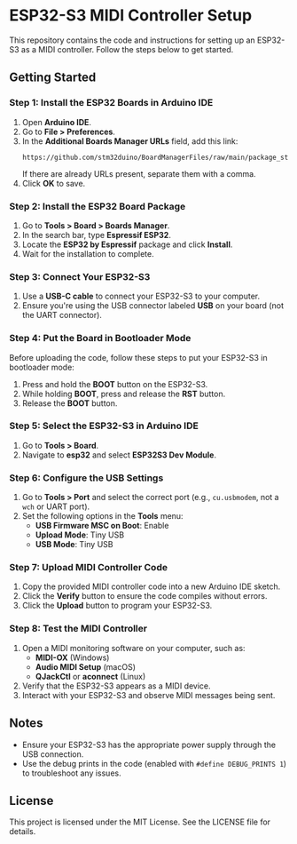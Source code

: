# ESP32-S3 MIDI Controller Setup

This repository contains the code and instructions for setting up an ESP32-S3 as a MIDI controller. Follow the steps below to get started.

## Getting Started

### Step 1: Install the ESP32 Boards in Arduino IDE
1. Open **Arduino IDE**.
2. Go to **File > Preferences**.
3. In the **Additional Boards Manager URLs** field, add this link:
   ```
   https://github.com/stm32duino/BoardManagerFiles/raw/main/package_stmicroelectronics_index.json
   ```
   If there are already URLs present, separate them with a comma.
4. Click **OK** to save.

### Step 2: Install the ESP32 Board Package
1. Go to **Tools > Board > Boards Manager**.
2. In the search bar, type **Espressif ESP32**.
3. Locate the **ESP32 by Espressif** package and click **Install**.
4. Wait for the installation to complete.

### Step 3: Connect Your ESP32-S3
1. Use a **USB-C cable** to connect your ESP32-S3 to your computer.
2. Ensure you're using the USB connector labeled **USB** on your board (not the UART connector).

### Step 4: Put the Board in Bootloader Mode
Before uploading the code, follow these steps to put your ESP32-S3 in bootloader mode:
1. Press and hold the **BOOT** button on the ESP32-S3.
2. While holding **BOOT**, press and release the **RST** button.
3. Release the **BOOT** button.

### Step 5: Select the ESP32-S3 in Arduino IDE
1. Go to **Tools > Board**.
2. Navigate to **esp32** and select **ESP32S3 Dev Module**.

### Step 6: Configure the USB Settings
1. Go to **Tools > Port** and select the correct port (e.g., `cu.usbmodem`, not a `wch` or UART port).
2. Set the following options in the **Tools** menu:
   - **USB Firmware MSC on Boot**: Enable
   - **Upload Mode**: Tiny USB
   - **USB Mode**: Tiny USB

### Step 7: Upload MIDI Controller Code
1. Copy the provided MIDI controller code into a new Arduino IDE sketch.
2. Click the **Verify** button to ensure the code compiles without errors.
3. Click the **Upload** button to program your ESP32-S3.

### Step 8: Test the MIDI Controller
1. Open a MIDI monitoring software on your computer, such as:
   - **MIDI-OX** (Windows)
   - **Audio MIDI Setup** (macOS)
   - **QJackCtl** or **aconnect** (Linux)
2. Verify that the ESP32-S3 appears as a MIDI device.
3. Interact with your ESP32-S3 and observe MIDI messages being sent.

## Notes
- Ensure your ESP32-S3 has the appropriate power supply through the USB connection.
- Use the debug prints in the code (enabled with `#define DEBUG_PRINTS 1`) to troubleshoot any issues.

## License
This project is licensed under the MIT License. See the LICENSE file for details.

